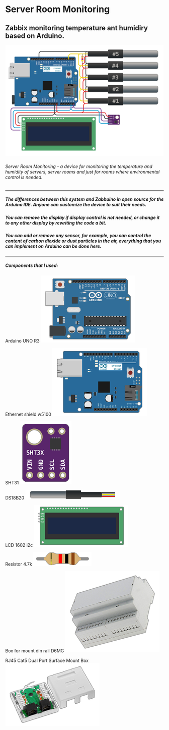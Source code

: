 # Server Room Monitoring
## Zabbix monitoring temperature ant humidiry based on Arduino.
![Shema](circuit.png)
###### Server Room Monitoring - a device for monitoring the temperature and humidity of servers, server rooms and just for rooms where environmental control is needed.


------------

##### The differences between this system and Zabbuino in open source for the Arduino IDE. Anyone can customize the device to suit their needs. 
##### You can remove the display if display control is not needed, or change it to any other display by rewriting the code a bit. 
##### You can add or remove any sensor, for example, you can control the content of carbon dioxide or dust particles in the air, everything that you can implement on Arduino can be done here.

------------


##### Components that I used:
Arduino UNO R3
![Arduino UNO R3](img_arduino.png)

Ethernet shield w5100
![Ethernet shield w5100](img_w5100.png)

SHT31
![SHT31](img_sht31.png)

DS18B20
![DS18B20](img_ds18b20.png)

LCD 1602 i2c
![LCD 1602 i2c](img_1602i2c.png)

Resistor 4.7k
![Resistor 4.7k](img_resistor4_7k.png)

Box for mount din rail D6MG
![D6MG](img_d6mg.png)

RJ45 Cat5 Dual Port Surface Mount Box
![RJ45 Cat5 Dual Port Surface Mount Box](img_rj45.png)

